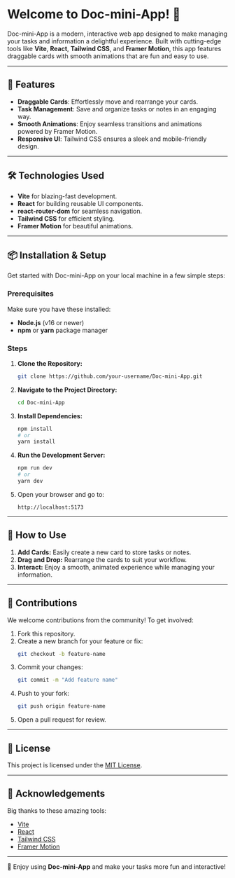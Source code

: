 # Welcome to Doc-mini-App! 🎉

Doc-mini-App is a modern, interactive web app designed to make managing your tasks and information a delightful experience. Built with cutting-edge tools like **Vite**, **React**, **Tailwind CSS**, and **Framer Motion**, this app features draggable cards with smooth animations that are fun and easy to use.

---

## 🚀 Features

- **Draggable Cards**: Effortlessly move and rearrange your cards.
- **Task Management**: Save and organize tasks or notes in an engaging way.
- **Smooth Animations**: Enjoy seamless transitions and animations powered by Framer Motion.
- **Responsive UI**: Tailwind CSS ensures a sleek and mobile-friendly design.

---

## 🛠️ Technologies Used

- **Vite** for blazing-fast development.
- **React** for building reusable UI components.
- **react-router-dom** for seamless navigation.
- **Tailwind CSS** for efficient styling.
- **Framer Motion** for beautiful animations.

---

## 📦 Installation & Setup

Get started with Doc-mini-App on your local machine in a few simple steps:

### Prerequisites

Make sure you have these installed:

- **Node.js** (v16 or newer)
- **npm** or **yarn** package manager

### Steps

1. **Clone the Repository:**
   ```bash
   git clone https://github.com/your-username/Doc-mini-App.git
   ```

2. **Navigate to the Project Directory:**
   ```bash
   cd Doc-mini-App
   ```

3. **Install Dependencies:**
   ```bash
   npm install
   # or
   yarn install
   ```

4. **Run the Development Server:**
   ```bash
   npm run dev
   # or
   yarn dev
   ```

5. Open your browser and go to:
   ```
   http://localhost:5173
   ```

---

## 🎨 How to Use

1. **Add Cards:** Easily create a new card to store tasks or notes.
2. **Drag and Drop:** Rearrange the cards to suit your workflow.
3. **Interact:** Enjoy a smooth, animated experience while managing your information.

---

## 🤝 Contributions

We welcome contributions from the community! To get involved:

1. Fork this repository.
2. Create a new branch for your feature or fix:
   ```bash
   git checkout -b feature-name
   ```
3. Commit your changes:
   ```bash
   git commit -m "Add feature name"
   ```
4. Push to your fork:
   ```bash
   git push origin feature-name
   ```
5. Open a pull request for review.

---

## 📜 License

This project is licensed under the [MIT License](LICENSE).

---

## 🙌 Acknowledgements

Big thanks to these amazing tools:

- [Vite](https://vitejs.dev/)
- [React](https://reactjs.org/)
- [Tailwind CSS](https://tailwindcss.com/)
- [Framer Motion](https://www.framer.com/motion/)

---

🌟 Enjoy using **Doc-mini-App** and make your tasks more fun and interactive!

